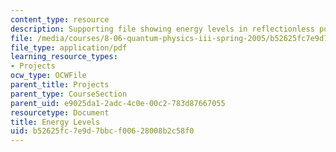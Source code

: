 ```yaml
---
content_type: resource
description: Supporting file showing energy levels in reflectionless potentials.
file: /media/courses/8-06-quantum-physics-iii-spring-2005/b52625fc7e9d7bbcf00628008b2c58f0_energylevels.pdf
file_type: application/pdf
learning_resource_types:
- Projects
ocw_type: OCWFile
parent_title: Projects
parent_type: CourseSection
parent_uid: e9025da1-2adc-4c0e-00c2-783d87667055
resourcetype: Document
title: Energy Levels
uid: b52625fc-7e9d-7bbc-f006-28008b2c58f0
---
```

